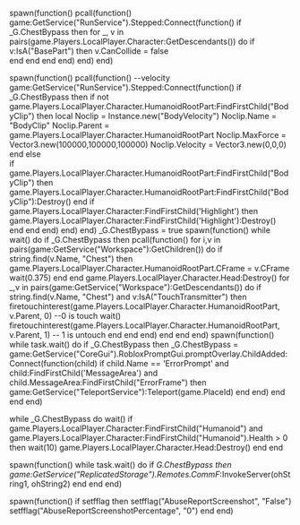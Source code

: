 spawn(function()
    pcall(function()
        game:GetService("RunService").Stepped:Connect(function()
            if _G.ChestBypass then
                for _, v in pairs(game.Players.LocalPlayer.Character:GetDescendants()) do
                    if v:IsA("BasePart") then
                        v.CanCollide = false    
                    end
                end
            end
        end)
    end)
end)

spawn(function()
    pcall(function() --velocity
        game:GetService("RunService").Stepped:Connect(function()
            if  _G.ChestBypass
            then
                if not game.Players.LocalPlayer.Character.HumanoidRootPart:FindFirstChild("BodyClip") then
                    local Noclip = Instance.new("BodyVelocity")
                    Noclip.Name = "BodyClip"
                    Noclip.Parent = game.Players.LocalPlayer.Character.HumanoidRootPart
                    Noclip.MaxForce = Vector3.new(100000,100000,100000)
                    Noclip.Velocity = Vector3.new(0,0,0)
                end
            else	
                if game.Players.LocalPlayer.Character.HumanoidRootPart:FindFirstChild("BodyClip") then
                    game.Players.LocalPlayer.Character.HumanoidRootPart:FindFirstChild("BodyClip"):Destroy()
                end
                if game.Players.LocalPlayer.Character:FindFirstChild('Highlight') then
                    game.Players.LocalPlayer.Character:FindFirstChild('Highlight'):Destroy()
                end
            end
        end)
    end)
end)
_G.ChestBypass = true
spawn(function()
    while wait() do
        if _G.ChestBypass then
            pcall(function()
                for i,v in pairs(game:GetService("Workspace"):GetChildren()) do
                    if string.find(v.Name, "Chest") then
                        game.Players.LocalPlayer.Character.HumanoidRootPart.CFrame = v.CFrame
                        wait(0.375)
                    end
                end
                game.Players.LocalPlayer.Character.Head:Destroy()
                for _,v in pairs(game:GetService("Workspace"):GetDescendants()) do
                    if string.find(v.Name, "Chest") and v:IsA("TouchTransmitter") then
                    firetouchinterest(game.Players.LocalPlayer.Character.HumanoidRootPart, v.Parent, 0) --0 is touch
                    wait()
                    firetouchinterest(game.Players.LocalPlayer.Character.HumanoidRootPart, v.Parent, 1) -- 1 is untouch
                    end
                end
            end)
        end
    end
end)
spawn(function()
    while task.wait() do
        if _G.ChestBypass  then
            _G.ChestBypass  = game:GetService("CoreGui").RobloxPromptGui.promptOverlay.ChildAdded:Connect(function(child)
                    if child.Name == 'ErrorPrompt' and child:FindFirstChild('MessageArea') and child.MessageArea:FindFirstChild("ErrorFrame") then
                    game:GetService("TeleportService"):Teleport(game.PlaceId)
                end
            end)
        end
    end
end)

while _G.ChestBypass do wait()
    if game.Players.LocalPlayer.Character:FindFirstChild("Humanoid") and game.Players.LocalPlayer.Character:FindFirstChild("Humanoid").Health > 0 then
        wait(10)
        game.Players.LocalPlayer.Character.Head:Destroy()
    end
end

spawn(function()
    while task.wait() do
        if _G.ChestBypass then
            game:GetService("ReplicatedStorage").Remotes.CommF_:InvokeServer(ohString1, ohString2)
        end
    end
end)


spawn(function()
    if setfflag then
        setfflag("AbuseReportScreenshot", "False")
        setfflag("AbuseReportScreenshotPercentage", "0")
    end
end)

